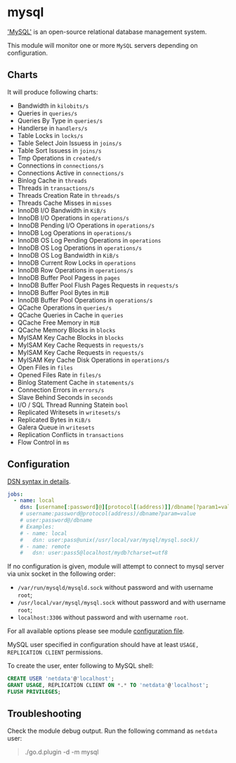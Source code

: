 # mysql

['MySQL'](https://www.mysql.com/) is an open-source relational database management system.

This module will monitor one or more `MySQL` servers depending on configuration.

## Charts

It will produce following charts:

-   Bandwidth in `kilobits/s`
-   Queries in `queries/s`
-   Queries By Type in `queries/s`
-   Handlerse in `handlers/s`
-   Table Locks in `locks/s`
-   Table Select Join Issuess in `joins/s`
-   Table Sort Issuess in `joins/s`
-   Tmp Operations in `created/s`
-   Connections in `connections/s`
-   Connections Active in `connections/s`
-   Binlog Cache in `threads`
-   Threads in `transactions/s`
-   Threads Creation Rate in `threads/s`
-   Threads Cache Misses in `misses`
-   InnoDB I/O Bandwidth in `KiB/s`
-   InnoDB I/O Operations in `operations/s`
-   InnoDB Pending I/O Operations in `operations/s`
-   InnoDB Log Operations in `operations/s`
-   InnoDB OS Log Pending Operations in `operations`
-   InnoDB OS Log Operations in `operations/s`
-   InnoDB OS Log Bandwidth in `KiB/s`
-   InnoDB Current Row Locks in `operations`
-   InnoDB Row Operations in `operations/s`
-   InnoDB Buffer Pool Pagess in `pages`
-   InnoDB Buffer Pool Flush Pages Requests in `requests/s`
-   InnoDB Buffer Pool Bytes in `MiB`
-   InnoDB Buffer Pool Operations in `operations/s`
-   QCache Operations in `queries/s`
-   QCache Queries in Cache in `queries`
-   QCache Free Memory in `MiB`
-   QCache Memory Blocks in `blocks`
-   MyISAM Key Cache Blocks in `blocks`
-   MyISAM Key Cache Requests in `requests/s`
-   MyISAM Key Cache Requests in `requests/s`
-   MyISAM Key Cache Disk Operations in `operations/s`
-   Open Files in `files`
-   Opened Files Rate in `files/s`
-   Binlog Statement Cache in `statements/s`
-   Connection Errors in `errors/s`
-   Slave Behind Seconds in `seconds`
-   I/O / SQL Thread Running Statein `bool`
-   Replicated Writesets in `writesets/s`
-   Replicated Bytes in `KiB/s`
-   Galera Queue in `writesets`
-   Replication Conflicts in `transactions`
-   Flow Control in `ms`

## Configuration

[DSN syntax in details](https://github.com/go-sql-driver/mysql#dsn-data-source-name).

```yaml
jobs:
  - name: local
    dsn: [username[:password]@][protocol[(address)]]/dbname[?param1=value1&...&paramN=valueN]
    # username:password@protocol(address)/dbname?param=value
    # user:password@/dbname
    # Examples:
    # - name: local
    #   dsn: user:pass@unix(/usr/local/var/mysql/mysql.sock)/
    # - name: remote
    #   dsn: user:pass5@localhost/mydb?charset=utf8
```

If no configuration is given, module will attempt to connect to mysql server via unix socket in the following order:

-   `/var/run/mysqld/mysqld.sock` without password and with username `root`;
-   `/usr/local/var/mysql/mysql.sock` without password and with username `root`;
-   `localhost:3306` without password and with username `root`.


For all available options please see module [configuration file](https://github.com/netdata/go.d.plugin/blob/master/config/go.d/mysql.conf).

MySQL user specified in configuration should have at least `USAGE, REPLICATION CLIENT` permissions.

To create the user, enter following to MySQL shell:

```sql
CREATE USER 'netdata'@'localhost';
GRANT USAGE, REPLICATION CLIENT ON *.* TO 'netdata'@'localhost';
FLUSH PRIVILEGES;
```

## Troubleshooting

Check the module debug output. Run the following command as `netdata` user:

> ./go.d.plugin -d -m mysql
